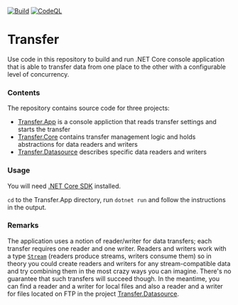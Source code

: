[![Build](https://github.com/aannenko/Transfer/workflows/Build/badge.svg?branch=master)](https://github.com/aannenko/Transfer/actions?query=workflow%3ABuild) [![CodeQL](https://github.com/aannenko/Transfer/workflows/CodeQL/badge.svg?branch=master)](https://github.com/aannenko/Transfer/actions?query=workflow%3ACodeQL)

# Transfer
Use code in this repository to build and run .NET Core console application that is able to transfer data from one place to the other with a configurable level of concurrency.

### Contents
The repository contains source code for three projects:
- [Transfer.App](https://github.com/aannenko/Transfer/tree/master/src/Transfer.App) is a console appliction that reads transfer settings and starts the transfer
- [Transfer.Core](https://github.com/aannenko/Transfer/tree/master/src/Transfer.Core) contains transfer management logic and holds abstractions for data readers and writers
- [Transfer.Datasource](https://github.com/aannenko/Transfer/tree/master/src/Transfer.Datasource) describes specific data readers and writers

### Usage
You will need [.NET Core SDK](https://dotnet.microsoft.com/download/dotnet-core/3.1) installed.

`cd` to the Transfer.App directory, run `dotnet run` and follow the instructions in the output.

### Remarks
The application uses a notion of reader/writer for data transfers; each transfer requires one reader and one writer. Readers and writers work with a type [`Stream`](https://docs.microsoft.com/en-us/dotnet/api/system.io.stream) (readers produce streams, writers consume them) so in theory you could create readers and writers for any stream-compatible data and try combining them in the most crazy ways you can imagine. There's no guarantee that such transfers will succeed though. In the meantime, you can find a reader and a writer for local files and also a reader and a writer for files located on FTP in the project [Transfer.Datasource](https://github.com/aannenko/Transfer/tree/master/src/Transfer.Datasource).
